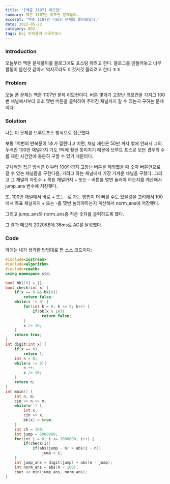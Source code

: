 ```yaml
---
title: "[백준 1107] 리모컨"
summary: 백준 1107번 리모컨 문제풀이.
excerpt: "백준 1107번 리모컨 문제를 풀어보았다."
date: 2022-05-22
category: BOJ
tags: boj 문제풀이 브루트포스
---
```


### Introduction

오늘부터 백준 문제풀이를 블로그에도 포스팅 하려고 한다.
블로그를 만들어놓고 너무 활동이 뜸한것 같아서 억지로라도 이것저것 올리려고 한다 ㅎㅎ

### Problem

오늘 푼 문제는 백준 1107번 문제 리모컨이다.
버튼 몇개가 고장난 리모컨을 가지고 100번 채널에서부터 최소 몇번 버튼을 클릭하여 주어진 채널까지 갈 수 있는지 구하는 문제이다.

### Solution

나는 이 문제를 브루트포스 방식으로 접근했다.

보통 1억번의 반복문이 1초가 걸린다고 치면, 채널 제한은 50만 까지 밖에 안돼서 그의 두배인 100만 채널까지 가도 1억에 훨씬 못미치기 때문에 브루트 포스로 모든 경우의 수를 제한 시간안에 충분히 구할 수 있기 때문이다.

구체적인 접근 방식은 0 부터 100만까지 고장난 버튼을 제외했을 때 숫자 버튼만으로 갈 수 있는 채널들을 구한다음, 가려고 하는 채널에서 가장 가까운 채널을 구했다.
그리고 그 채널의 자릿수 + 목표 채널까지 + 또는 - 버튼을 몇번 눌러야 하는지를 계산해서 jump_ans 변수에 저장햇다.

또, 100번 채널에서 바로 + 또는 -로 가는 방법이 더 빠를 수도 있을것을 고려해서 100에서 목표 채널까지 + 또는 -를 몇번 눌러야하는지 계산해서 norm_ans에 저장햇다.

그리고 jump_ans와 norm_ans중 작은 숫자를 출력하도록 했다.

그 결과 메모리 2020KB에 36ms로 AC를 달성했다.

### Code

아래는 내가 생각한 방법대로 짠 소스 코드이다:

```c++
#include<iostream>
#include<algorithm>
#include<cmath>
using namespace std;

bool bk[10] = {};
bool check(int x) {
    if(x == 0 && bk[0])
        return false;
    while(x != 0) {
        for(int k = 0; k <= 9; k++) {
            if(bk[x % 10])
                return false;
        }
        x /= 10;
    }
    return true;
}
int digit(int x) {
    if(x == 0)
        return 1;
    int n = 0;
    while(x != 0){
        n ++;
        x /= 10;
    }
    return n;
}
int main() {
    int n, m;
    cin >> n >> m;
    while(m--) {
        int x;
        cin >> x;
        bk[x] = true;
    }
    int ch = 100;
    int jump = 5000000;
    for(int i = 0; i <= 1000000; i++) {
        if(check(i))
            if(abs(jump - n) > abs(i - n))
                jump = i;
    }
    int jump_ans = digit(jump) + abs(n - jump);
    int norm_ans = abs(n - 100);
    cout << min(jump_ans, norm_ans);
}
```
